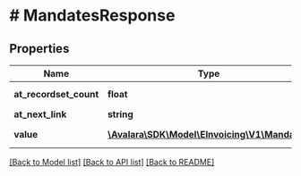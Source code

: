 # # MandatesResponse

## Properties

Name | Type | Description | Notes
------------ | ------------- | ------------- | -------------
**at_recordset_count** | **float** | Total count of results | [optional]
**at_next_link** | **string** |  | [optional]
**value** | [**\Avalara\SDK\Model\EInvoicing\V1\Mandate[]**](Mandate.md) | Mandates schema | [optional]

[[Back to Model list]](../../../README.md#models) [[Back to API list]](../../../README.md#endpoints) [[Back to README]](../../../README.md)
